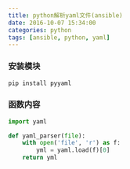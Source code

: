 ```yaml
---
title: python解析yaml文件(ansible)
date: 2016-10-07 15:34:00
categories: python
tags: [ansible, python, yaml]
---
```

### 安装模块
``` bash
pip install pyyaml
```

### 函数内容
``` python
import yaml

def yaml_parser(file):
    with open('file', 'r') as f:
        yml = yaml.load(f)[0]
	return yml
```
